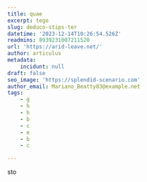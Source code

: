 ```yaml
---
title: quae
excerpt: tego
slug: deduco-stips-ter
datetime: '2023-12-14T10:26:54.526Z'
readmins: 8939231007211520
url: 'https://arid-leave.net/'
author: articulus
metadata:
    incidunt: null
draft: false
seo_image: 'https://splendid-scenario.com'
author_email: Mariano_Beatty83@example.net
tags:
    - g
    - h
    - h
    - b
    - c
    - e
    - b
    - c

---
```

sto